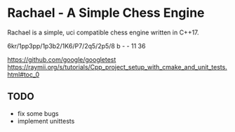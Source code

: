 # Rachael - A Simple Chess Engine

 Rachael is a simple, uci compatible chess engine written in C++17.

6kr/1pp3pp/1p3b2/1K6/P7/2q5/2p5/8 b - - 11 36


https://github.com/google/googletest
https://raymii.org/s/tutorials/Cpp_project_setup_with_cmake_and_unit_tests.html#toc_0


## TODO
* fix some bugs
* implement unittests


	
